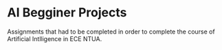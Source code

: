 # AI Begginer Projects
 Assignments that had to be completed in order to complete the course of Artificial Intlligence in ECE NTUA.
